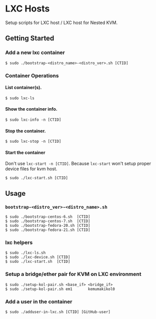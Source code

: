 LXC Hosts
=========

Setup scripts for LXC host / LXC host for Nested KVM.

## Getting Started

### Add a new lxc container

```
$ sudo ./bootstrap-<distro_name>-<distro_ver>.sh [CTID]
```

### Container Operations

#### List container(s).

```
$ sudo lxc-ls
```

#### Show the container info.

```
$ sudo lxc-info -n [CTID]
```

#### Stop the container.

```
$ sudo lxc-stop -n [CTID]
```

#### Start the container

Don't use `lxc-start -n [CTID]`. Because `lxc-start` won't setup proper device files for kvm host.

```
$ sudo ./lxc-start.sh [CTID]
```

## Usage

### `bootstrap-<distro_ver>-<distro_name>.sh`

```
$ sudo ./bootstrap-centos-6.sh  [CTID]
$ sudo ./bootstrap-centos-7.sh  [CTID]
$ sudo ./bootstrap-fedora-20.sh [CTID]
$ sudo ./bootstrap-fedora-21.sh [CTID]
```

### lxc helpers

```
$ sudo ./lxc-ls.sh
$ sudo ./lxc-device.sh [CTID]
$ sudo ./lxc-start.sh  [CTID]
```

### Setup a bridge/ether pair for KVM on LXC environment

```
$ sudo ./setup-kol-pair.sh <base_if> <bridge_if>
$ sudo ./setup-kol-pair.sh em1       kemumakikol0
```

### Add a user in the container

```
$ sudo ./adduser-in-lxc.sh [CTID] [GitHub-user]
```
